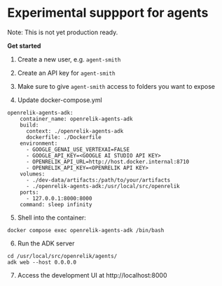 # Experimental suppport for agents

Note: This is not yet production ready.

**Get started**

1. Create a new user, e.g. `agent-smith`
2. Create an API key for `agent-smith`
3. Make sure to give `agent-smith` access to folders you want to expose

4. Update docker-compose.yml

```
openrelik-agents-adk:
    container_name: openrelik-agents-adk
    build:
      context: ./openrelik-agents-adk
      dockerfile: ./Dockerfile
    environment:
      - GOOGLE_GENAI_USE_VERTEXAI=FALSE
      - GOOGLE_API_KEY=<GOOGLE AI STUDIO API KEY>
      - OPENRELIK_API_URL=http://host.docker.internal:8710
      - OPENRELIK_API_KEY=<OPENRELIK API KEY>
    volumes:
      - ./dev-data/artifacts:/path/to/your/artifacts
      - ./openrelik-agents-adk:/usr/local/src/openrelik
    ports:
      - 127.0.0.1:8000:8000
    command: sleep infinity
```

5. Shell into the container:

```
docker compose exec openrelik-agents-adk /bin/bash
```

6. Run the ADK server

```
cd /usr/local/src/openrelik/agents/
adk web --host 0.0.0.0
```

7. Access the development UI at http://localhost:8000
